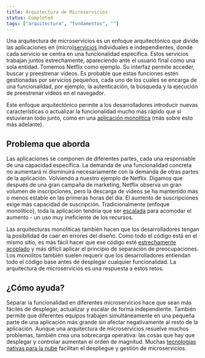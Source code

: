 ```yaml
---
title: Arquitectura de Microservicios
status: Completed
tags: ["arquitectura", "fundamentos", ""]
---
```


Una arquitectura de microservicios es un enfoque arquitectónico que divide las aplicaciones en (micro)[servicios](/es/service/) individuales e independientes, donde cada servicio se centra en una funcionalidad específica.
Estos servicios trabajan juntos estrechamente, apareciendo ante el usuario final como una sola entidad.
Tomemos Netflix como ejemplo.
Su interfaz permite acceder, buscar y preestrenar vídeos.
Es probable que estas funciones estén gestionadas por servicios pequeños, cada uno de los cuales se encarga de una funcionalidad, por ejemplo, la autenticación, la búsqueda y la ejecución de preestrenar vídeos en el navegador.

Este enfoque arquitectónico permite a los desarrolladores introducir nuevas características o actualizar la funcionalidad mucho más rápido que si estuvieran todo junto, como en una [aplicación monolítica](/es/monolithic-apps/) (más sobre esto más adelante).

## Problema que aborda

Las aplicaciones se componen de diferentes partes, cada una responsable de una capacidad específica.
La demanda de una funcionalidad concreta no aumentará ni disminuirá necesariamente con la demanda de otras partes de la aplicación.
Volviendo a nuestro ejemplo de Netflix.
Digamos que después de una gran campaña de marketing, Netflix observa un gran volumen de inscripciones, pero la descarga de videos se ha mantenido más o menos estable en las primeras horas del día.
El aumento de suscripciones exige más capacidad de suscripción.
Tradicionalmente (enfoque monolítico), toda la aplicación tendría que ser [escalada](/es/scalability/) para acomodar el aumento - un uso muy ineficiente de los recursos.

Las arquitecturas monolíticas también hacen que los desarrolladores tengan la posibilidad de caer en errores del diseño.
Como todo el código está en el mismo sitio, es más fácil hacer que ese código esté [estrechamente acoplado](/es/tightly-coupled-architectures/) y más difícil aplicar el principio de separación de preocupaciones.
Los monolitos también suelen requerir que los desarrolladores entiendan todo el código base antes de desplegar cualquier funcionalidad.
La arquitectura de microservicios es una respuesta a estos retos.


## ¿Cómo ayuda?

Separar la funcionalidad en diferentes microservicios hace que sean más fáciles de desplegar, actualizar y escalar de forma independiente.
También permite que diferentes equipos trabajen simultáneamente en una pequeña parte de una aplicación más grande sin afectar negativamente al resto de la aplicación.
Aunque una arquitectura de microservicios resuelve muchos problemas, también crea una sobrecarga operativa: las cosas que hay que desplegar y controlar aumentan el orden de magnitud.
Muchas [tecnologías nativas para la nube](/es/cloud-native-tech/) facilitan el despliegue y gestión de microservicios.
